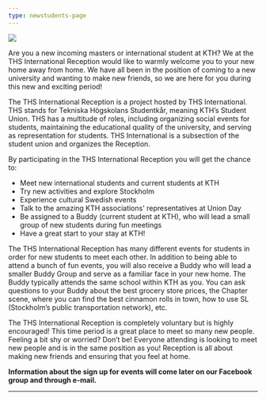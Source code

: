 ```yaml
---
type: newstudents-page
---
```

![](/./welcome-to-the-reception-.png)

Are you a new incoming masters or international student at KTH? We at the THS International Reception would like to warmly welcome you to your new home away from home. We have all been in the position of coming to a new university and wanting to make new friends, so we are here for you during this new and exciting period!

The THS International Reception is a project hosted by THS International. THS stands for Tekniska Högskolans Studentkår, meaning KTH’s Student Union. THS has a multitude of roles, including organizing social events for students, maintaining the educational quality of the university, and serving as representation for students. THS International is a subsection of the student union and organizes the Reception. 

By participating in the THS International Reception you will get the chance to:

* Meet new international students and current students at KTH
* Try new activities and explore Stockholm
* Experience cultural Swedish events
* Talk to the amazing KTH associations' representatives at Union Day
* Be assigned to a Buddy (current student at KTH), who will lead a small group of new students during fun meetings
* Have a great start to your stay at KTH!

The THS International Reception has many different events for students in order for new students to meet each other. In addition to being able to attend a bunch of fun events, you will also receive a Buddy who will lead a smaller Buddy Group and serve as a familiar face in your new home. The Buddy typically attends the same school within KTH as you. You can ask questions to your Buddy about the best grocery store prices, the Chapter scene, where you can find the best cinnamon rolls in town, how to use SL (Stockholm’s public transportation network), etc. 

The THS International Reception is completely voluntary but is highly encouraged! This time period is a great place to meet so many new people. Feeling a bit shy or worried? Don’t be! Everyone attending is looking to meet new people and is in the same position as you! Reception is all about making new friends and ensuring that you feel at home. 

**Information about the sign up for events will come later on our Facebook group and through e-mail.** 

- - -
